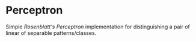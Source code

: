 # Perceptron
Simple *Rosenblatt's Perceptron* implementation for distinguishing a pair of linear of separable patterns/classes.
